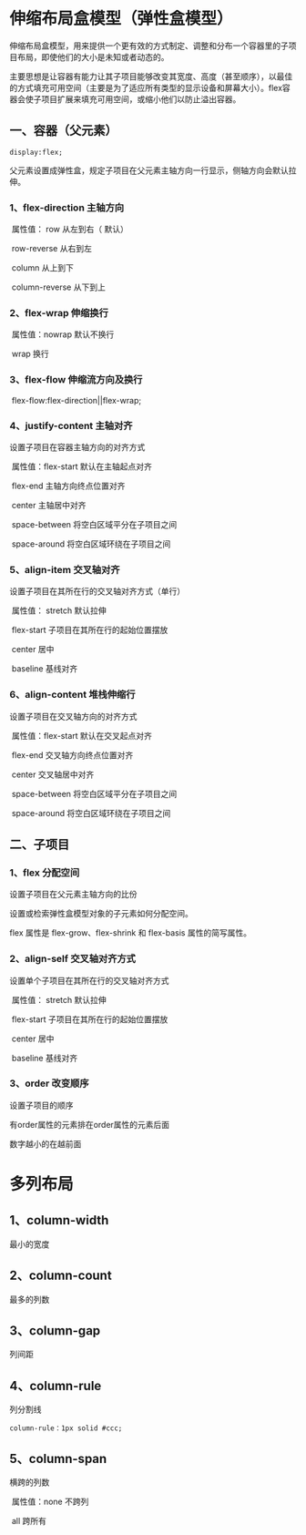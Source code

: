 # 伸缩布局盒模型（弹性盒模型）

伸缩布局盒模型，用来提供一个更有效的方式制定、调整和分布一个容器里的子项目布局，即使他们的大小是未知或者动态的。

主要思想是让容器有能力让其子项目能够改变其宽度、高度（甚至顺序），以最佳的方式填充可用空间（主要是为了适应所有类型的显示设备和屏幕大小）。flex容器会使子项目扩展来填充可用空间，或缩小他们以防止溢出容器。

## 一、容器（父元素）

```
display:flex;
```

父元素设置成弹性盒，规定子项目在父元素主轴方向一行显示，侧轴方向会默认拉伸。

### 1、flex-direction 主轴方向 

​	属性值： row 从左到右（ 默认）

​			row-reverse 从右到左

​			column 从上到下

​			column-reverse 从下到上

### 2、flex-wrap 伸缩换行

​	属性值：nowrap 默认不换行

​			wrap 换行

### 3、flex-flow 伸缩流方向及换行

​	flex-flow:flex-direction||flex-wrap;

### 4、justify-content 主轴对齐

设置子项目在容器主轴方向的对齐方式

​	属性值：flex-start 默认在主轴起点对齐

​			flex-end 主轴方向终点位置对齐

​			center 主轴居中对齐

​			space-between 将空白区域平分在子项目之间

​			space-around 将空白区域环绕在子项目之间 

### 5、align-item 交叉轴对齐

设置子项目在其所在行的交叉轴对齐方式（单行）

​	属性值：	stretch  默认拉伸

​			flex-start 子项目在其所在行的起始位置摆放

​			center  居中

​			baseline  基线对齐

### 6、align-content 堆栈伸缩行

设置子项目在交叉轴方向的对齐方式

​	属性值：flex-start 默认在交叉起点对齐

​			flex-end 交叉轴方向终点位置对齐

​			center 交叉轴居中对齐

​			space-between 将空白区域平分在子项目之间

​			space-around 将空白区域环绕在子项目之间 

## 二、子项目

### 1、flex 分配空间

设置子项目在父元素主轴方向的比份

设置或检索弹性盒模型对象的子元素如何分配空间。 

flex 属性是 flex-grow、flex-shrink 和 flex-basis 属性的简写属性。 	

### 2、align-self 交叉轴对齐方式

设置单个子项目在其所在行的交叉轴对齐方式

​	属性值：	stretch  默认拉伸

​			flex-start 子项目在其所在行的起始位置摆放

​			center  居中

​			baseline  基线对齐

### 3、order 改变顺序

设置子项目的顺序

有order属性的元素排在order属性的元素后面

数字越小的在越前面

# 多列布局

## 1、column-width

最小的宽度

## 2、column-count

最多的列数

## 3、column-gap

列间距

## 4、column-rule

列分割线

```
column-rule：1px solid #ccc; 
```

## 5、column-span

横跨的列数

​	属性值：none 不跨列

​			all  跨所有













